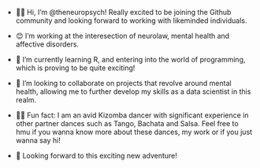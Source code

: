 - 👋🏾 Hi, I’m @theneuropsych! Really excited to be joining the Github community and looking forward to working with likeminded individuals.
- 😊 I’m working at the interesection of neurolaw, mental health and affective disorders.
- 🌱 I’m currently learning R, and entering into the world of programming, which is proving to be quite exciting!
- 🧠 I’m looking to collaborate on projects that revolve around mental health, allowing me to further develop my skills as a data scientist in this realm.
- 🕺🏾 Fun fact: I am an avid Kizomba dancer with significant experience in other partner dances such as Tango, Bachata and Salsa. Feel free to hmu if you wanna know more about these dances, my work or if you just wanna say hi!

- 🍻 Looking forward to this exciting new adventure!

<!---
theneuropsych/theneuropsych is a ✨ special ✨ repository because its `README.md` (this file) appears on your GitHub profile.
You can click the Preview link to take a look at your changes.
--->
